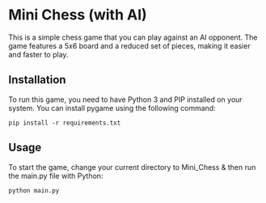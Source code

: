 # Mini Chess (with AI)

This is a simple chess game that you can play against an AI opponent. The game features a 5x6 board and a reduced set of pieces, making it easier and faster to play.

## Installation

To run this game, you need to have Python 3 and PIP installed on your system. You can install pygame using the following command:


`pip install -r requirements.txt`


## Usage

To start the game, change your current directory to Mini_Chess & then run the main.py file with Python:

```
python main.py
```
